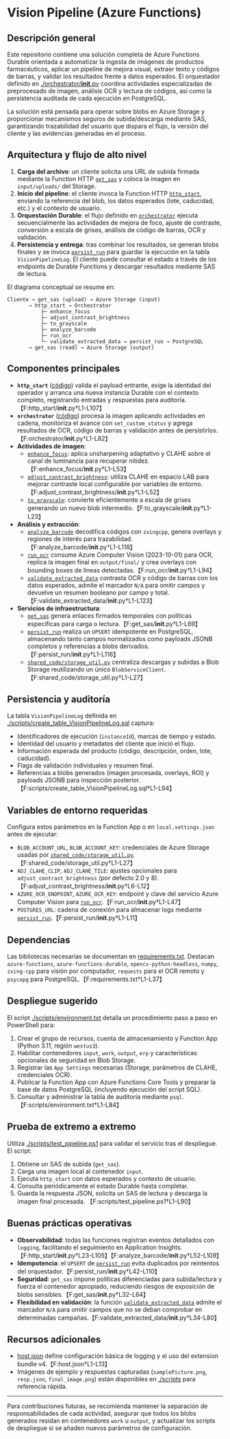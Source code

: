 # Vision Pipeline (Azure Functions)

## Descripción general
Este repositorio contiene una solución completa de Azure Functions Durable orientada a automatizar la ingesta de imágenes de productos farmacéuticos, aplicar un pipeline de mejora visual, extraer texto y códigos de barras, y validar los resultados frente a datos esperados. El orquestador definido en [./orchestrator/__init__.py](./orchestrator/__init__.py) coordina actividades especializadas de preprocesado de imagen, análisis OCR y lectura de códigos, así como la persistencia auditada de cada ejecución en PostgreSQL.

La solución está pensada para operar sobre blobs en Azure Storage y proporcionar mecanismos seguros de subida/descarga mediante SAS, garantizando trazabilidad del usuario que dispara el flujo, la versión del cliente y las evidencias generadas en el proceso.

## Arquitectura y flujo de alto nivel
1. **Carga del archivo**: un cliente solicita una URL de subida firmada mediante la Function HTTP [`get_sas`](./get_sas/__init__.py) y coloca la imagen en `input/uploads/` del Storage.
2. **Inicio del pipeline**: el cliente invoca la Function HTTP [`http_start`](./http_start/__init__.py), enviando la referencia del blob, los datos esperados (lote, caducidad, etc.) y el contexto de usuario.
3. **Orquestación Durable**: el flujo definido en [`orchestrator`](./orchestrator/__init__.py) ejecuta secuencialmente las actividades de mejora de foco, ajuste de contraste, conversión a escala de grises, análisis de código de barras, OCR y validación.
4. **Persistencia y entrega**: tras combinar los resultados, se generan blobs finales y se invoca [`persist_run`](./persist_run/__init__.py) para guardar la ejecución en la tabla `VisionPipelineLog`. El cliente puede consultar el estado a través de los endpoints de Durable Functions y descargar resultados mediante SAS de lectura.

El diagrama conceptual se resume en:
```
Cliente → get_sas (upload) → Azure Storage (input)
       → http_start → Orchestrator
           ├─ enhance_focus
           ├─ adjust_contrast_brightness
           ├─ to_grayscale
           ├─ analyze_barcode
           ├─ run_ocr
           └─ validate_extracted_data → persist_run → PostgreSQL
       → get_sas (read) → Azure Storage (output)
```

## Componentes principales
- **`http_start`** ([código](./http_start/__init__.py)) valida el payload entrante, exige la identidad del operador y arranca una nueva instancia Durable con el contexto completo, registrando entradas y respuestas para auditoría.【F:http_start/__init__.py†L1-L107】
- **`orchestrator`** ([código](./orchestrator/__init__.py)) procesa la imagen aplicando actividades en cadena, monitoriza el avance con `set_custom_status` y agrega resultados de OCR, código de barras y validación antes de persistirlos.【F:orchestrator/__init__.py†L1-L82】
- **Actividades de imagen**:
  - [`enhance_focus`](./enhance_focus/__init__.py): aplica unsharpening adaptativo y CLAHE sobre el canal de luminancia para recuperar nitidez.【F:enhance_focus/__init__.py†L1-L53】
  - [`adjust_contrast_brightness`](./adjust_contrast_brightness/__init__.py): utiliza CLAHE en espacio LAB para mejorar contraste local configurable por variables de entorno.【F:adjust_contrast_brightness/__init__.py†L1-L52】
  - [`to_grayscale`](./to_grayscale/__init__.py): convierte eficientemente a escala de grises generando un nuevo blob intermedio.【F:to_grayscale/__init__.py†L1-L23】
- **Análisis y extracción**:
  - [`analyze_barcode`](./analyze_barcode/__init__.py) decodifica códigos con `zxingcpp`, genera overlays y regiones de interés para trazabilidad.【F:analyze_barcode/__init__.py†L1-L118】
  - [`run_ocr`](./run_ocr/__init__.py) consume Azure Computer Vision (2023-10-01) para OCR, replica la imagen final en `output/final/` y crea overlays con bounding boxes de líneas detectadas.【F:run_ocr/__init__.py†L1-L94】
  - [`validate_extracted_data`](./validate_extracted_data/__init__.py) contrasta OCR y código de barras con los datos esperados, admite el marcador `N/A` para omitir campos y devuelve un resumen booleano por campo y total.【F:validate_extracted_data/__init__.py†L1-L123】
- **Servicios de infraestructura**:
  - [`get_sas`](./get_sas/__init__.py) genera enlaces firmados temporales con políticas específicas para carga o lectura.【F:get_sas/__init__.py†L1-L69】
  - [`persist_run`](./persist_run/__init__.py) realiza un `UPSERT` idempotente en PostgreSQL, almacenando tanto campos normalizados como payloads JSONB completos y referencias a blobs derivados.【F:persist_run/__init__.py†L1-L116】
  - [`shared_code/storage_util.py`](./shared_code/storage_util.py) centraliza descargas y subidas a Blob Storage reutilizando un único `BlobServiceClient`.【F:shared_code/storage_util.py†L1-L27】

## Persistencia y auditoría
La tabla `VisionPipelineLog` definida en [./scripts/create_table_VisionPipelineLog.sql](./scripts/create_table_VisionPipelineLog.sql) captura:
- Identificadores de ejecución (`instanceId`), marcas de tiempo y estado.
- Identidad del usuario y metadatos del cliente que inició el flujo.
- Información esperada del producto (código, descripción, orden, lote, caducidad).
- Flags de validación individuales y resumen final.
- Referencias a blobs generados (imagen procesada, overlays, ROI) y payloads JSONB para inspección posterior.【F:scripts/create_table_VisionPipelineLog.sql†L1-L94】

## Variables de entorno requeridas
Configura estos parámetros en la Function App o en `local.settings.json` antes de ejecutar:
- `BLOB_ACCOUNT_URL`, `BLOB_ACCOUNT_KEY`: credenciales de Azure Storage usadas por [`shared_code/storage_util.py`](./shared_code/storage_util.py).【F:shared_code/storage_util.py†L1-L27】
- `ADJ_CLAHE_CLIP`, `ADJ_CLAHE_TILE`: ajustes opcionales para `adjust_contrast_brightness` (por defecto 2.0 y 8).【F:adjust_contrast_brightness/__init__.py†L6-L12】
- `AZURE_OCR_ENDPOINT`, `AZURE_OCR_KEY`: endpoint y clave del servicio Azure Computer Vision para [`run_ocr`](./run_ocr/__init__.py).【F:run_ocr/__init__.py†L1-L47】
- `POSTGRES_URL`: cadena de conexión para almacenar logs mediante [`persist_run`](./persist_run/__init__.py).【F:persist_run/__init__.py†L1-L11】

## Dependencias
Las bibliotecas necesarias se documentan en [requirements.txt](./requirements.txt). Destacan `azure-functions`, `azure-functions-durable`, `opencv-python-headless`, `numpy`, `zxing-cpp` para visión por computador, `requests` para el OCR remoto y `psycopg` para PostgreSQL.【F:requirements.txt†L1-L37】

## Despliegue sugerido
El script [./scripts/environment.txt](./scripts/environment.txt) detalla un procedimiento paso a paso en PowerShell para:
1. Crear el grupo de recursos, cuenta de almacenamiento y Function App (Python 3.11, región `westus3`).
2. Habilitar contenedores `input`, `work`, `output`, `erp` y características opcionales de seguridad en Blob Storage.
3. Registrar las `App Settings` necesarias (Storage, parámetros de CLAHE, credenciales OCR).
4. Publicar la Function App con Azure Functions Core Tools y preparar la base de datos PostgreSQL (incluyendo ejecución del script SQL).
5. Consultar y administrar la tabla de auditoría mediante `psql`.
【F:scripts/environment.txt†L1-L84】

## Prueba de extremo a extremo
Utiliza [./scripts/test_pipeline.ps1](./scripts/test_pipeline.ps1) para validar el servicio tras el despliegue. El script:
1. Obtiene un SAS de subida (`get_sas`).
2. Carga una imagen local al contenedor `input`.
3. Ejecuta `http_start` con datos esperados y contexto de usuario.
4. Consulta periódicamente el estado Durable hasta completar.
5. Guarda la respuesta JSON, solicita un SAS de lectura y descarga la imagen final procesada.
【F:scripts/test_pipeline.ps1†L1-L90】

## Buenas prácticas operativas
- **Observabilidad**: todas las funciones registran eventos detallados con `logging`, facilitando el seguimiento en Application Insights.【F:http_start/__init__.py†L23-L105】【F:analyze_barcode/__init__.py†L52-L109】
- **Idempotencia**: el `UPSERT` de [`persist_run`](./persist_run/__init__.py) evita duplicados por reintentos del orquestador.【F:persist_run/__init__.py†L42-L110】
- **Seguridad**: `get_sas` impone políticas diferenciadas para subida/lectura y fuerza el contenedor apropiado, reduciendo riesgos de exposición de blobs sensibles.【F:get_sas/__init__.py†L32-L64】
- **Flexibilidad en validación**: la función [`validate_extracted_data`](./validate_extracted_data/__init__.py) admite el marcador `N/A` para omitir campos que no se deban comprobar en determinadas campañas.【F:validate_extracted_data/__init__.py†L34-L80】

## Recursos adicionales
- [host.json](./host.json) define configuración básica de logging y el uso del extension bundle v4.【F:host.json†L1-L13】
- Imágenes de ejemplo y respuestas capturadas (`samplePicture.png`, `resp.json`, `final_image.png`) están disponibles en [./scripts](./scripts) para referencia rápida.

---
Para contribuciones futuras, se recomienda mantener la separación de responsabilidades de cada actividad, asegurar que todos los blobs generados residan en contenedores `work` u `output`, y actualizar los scripts de despliegue si se añaden nuevos parámetros de configuración.
